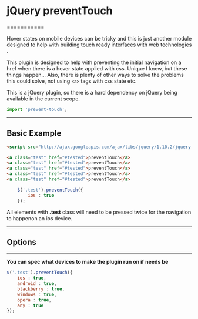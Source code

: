 # jQuery preventTouch
===========

Hover states on mobile devices can be tricky and this is just another module designed to help with building touch ready interfaces with web technologies .

This plugin is designed to help with preventing the initial navigation on a href when there is a hover state applied with css. Unique I know, but these things happen...
Also, there is plenty of other ways to solve the problems this could solve, not using `<a>` tags with css state etc.

This is a jQuery plugin, so there is a hard dependency on jQuery being available in the current scope. 


```javascript
import 'prevent-touch';
```
--------------------
Basic Example
--------------------

``` html
<script src="http://ajax.googleapis.com/ajax/libs/jquery/1.10.2/jquery.min.js"></script>

<a class="test" href="#tested">preventTouch</a>
<a class="test" href="#tested">preventTouch</a>
<a class="test" href="#tested">preventTouch</a>
<a class="test" href="#tested">preventTouch</a>
<a class="test" href="#tested">preventTouch</a>
```

```javascript
	$('.test').preventTouch({
		ios : true
	});
```

All elements with <b>.test</b> class will need to be pressed twice for the navigation to happenon an ios device.

--------------------
## Options
--------------------

<b> You can spec what devices to make the plugin run on if needs be </b>

```javascript
$('.test').preventTouch({
    ios : true,
    android : true,
    blackberry : true,
    windows : true,
    opera : true,
    any : true
});
```
